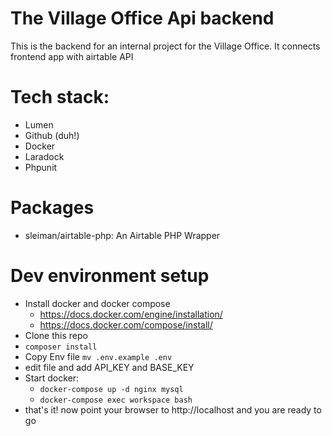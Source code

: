 # The Village Office Api backend

This is the backend for an internal project for the Village Office. It connects frontend app
with airtable API

# Tech stack:

* Lumen
* Github (duh!)
* Docker
* Laradock
* Phpunit

# Packages

* sleiman/airtable-php: An Airtable PHP Wrapper

# Dev environment setup

* Install docker and docker compose
	* https://docs.docker.com/engine/installation/
	* https://docs.docker.com/compose/install/
* Clone this repo
* `composer install`
* Copy Env file `mv .env.example .env`
* edit file and add API_KEY and BASE_KEY
* Start docker:
	* `docker-compose up -d nginx mysql`
	* `docker-compose exec workspace bash`
* that's it! now point your browser to http://localhost and you are ready to go